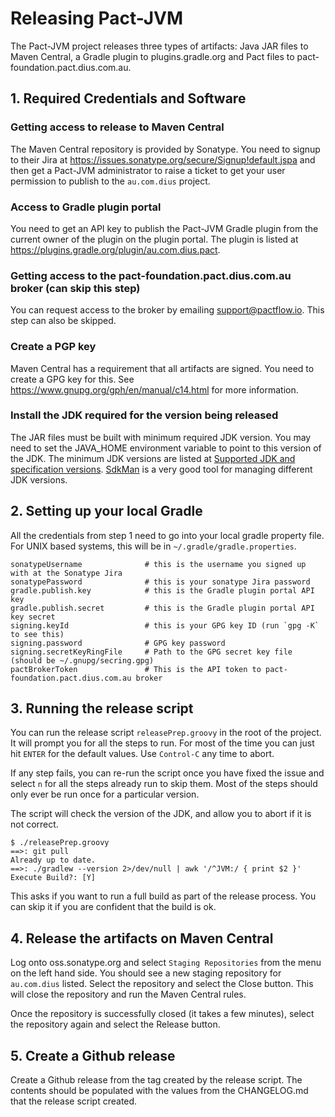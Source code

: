 # Releasing Pact-JVM

The Pact-JVM project releases three types of artifacts: Java JAR files to Maven Central, a Gradle plugin to plugins.gradle.org
and Pact files to pact-foundation.pact.dius.com.au.

## 1. Required Credentials and Software

### Getting access to release to Maven Central

The Maven Central repository is provided by Sonatype. You need to signup to their Jira at 
https://issues.sonatype.org/secure/Signup!default.jspa and then get a Pact-JVM administrator to raise a ticket
to get your user permission to publish to the `au.com.dius` project.

### Access to Gradle plugin portal

You need to get an API key to publish the Pact-JVM Gradle plugin from the current owner of the plugin on the plugin 
portal. The plugin is listed at https://plugins.gradle.org/plugin/au.com.dius.pact.

### Getting access to the pact-foundation.pact.dius.com.au broker (can skip this step)

You can request access to the broker by emailing support@pactflow.io. This step can also be skipped.

### Create a PGP key

Maven Central has a requirement that all artifacts are signed. You need to create a GPG key for this. See 
https://www.gnupg.org/gph/en/manual/c14.html for more information.

### Install the JDK required for the version being released

The JAR files must be built with minimum required JDK version. You may need to set the JAVA_HOME environment variable 
to point to this version of the JDK. The minimum JDK versions are listed at [Supported JDK and specification versions](https://github.com/pact-foundation/pact-jvm#supported-jdk-and-specification-versions).
[SdkMan](https://sdkman.io/) is a very good tool for managing different JDK versions.

## 2. Setting up your local Gradle

All the credentials from step 1 need to go into your local gradle property file. For UNIX based systems, this will
be in `~/.gradle/gradle.properties`.

```
sonatypeUsername              # this is the username you signed up with at the Sonatype Jira
sonatypePassword              # this is your sonatype Jira password
gradle.publish.key            # this is the Gradle plugin portal API key
gradle.publish.secret         # this is the Gradle plugin portal API key secret
signing.keyId                 # this is your GPG key ID (run `gpg -K` to see this)
signing.password              # GPG key password
signing.secretKeyRingFile     # Path to the GPG secret key file (should be ~/.gnupg/secring.gpg)
pactBrokerToken               # This is the API token to pact-foundation.pact.dius.com.au broker
```

## 3. Running the release script

You can run the release script `releasePrep.groovy` in the root of the project. It will prompt you for all
the steps to run. For most of the time you can just hit `ENTER` for the default values.  Use `Control-C` any time to abort.

If any step fails, you can re-run the script once you have fixed the issue and select `n` for all the steps already run to skip them.
Most of the steps should only ever be run once for a particular version.

The script will check the version of the JDK, and allow you to abort if it is not correct.

```console
$ ./releasePrep.groovy 
==>: git pull
Already up to date.
==>: ./gradlew --version 2>/dev/null | awk '/^JVM:/ { print $2 }'
Execute Build?: [Y] 
```

This asks if you want to run a full build as part of the release process. You can skip it if you are confident that the
build is ok.



## 4. Release the artifacts on Maven Central

Log onto oss.sonatype.org and select `Staging Repositories` from the menu on the left hand side. You should see a new
staging repository for `au.com.dius` listed. Select the repository and select the Close button. This will close the
repository and run the Maven Central rules.

Once the repository is successfully closed (it takes a few minutes), select the repository again and select the Release button.

## 5. Create a Github release

Create a Github release from the tag created by the release script. The contents should be populated with the
values from the CHANGELOG.md that the release script created.
